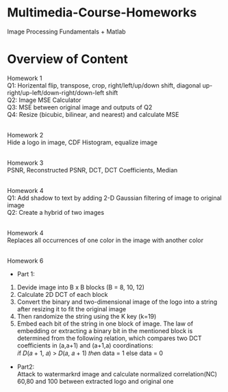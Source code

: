 # Multimedia-Course-Homeworks
Image Processing Fundamentals + Matlab

# Overview of Content
Homework 1 <br>
Q1: Horizental flip, transpose, crop, right/left/up/down shift, diagonal up-right/up-left/down-right/down-left shift <br>
Q2: Image MSE Calculator <br>
Q3: MSE between original image and outputs of Q2 <br>
Q4: Resize (bicubic, bilinear, and nearest) and calculate MSE <br> <br>

Homework 2 <br>
Hide a logo in image, CDF Histogram, equalize image <br><br>

Homework 3 <br>
PSNR, Reconstructed PSNR, DCT, DCT Coefficients, Median <br><br>

Homework 4 <br>
Q1: Add shadow to text by adding 2-D Gaussian filtering of image to original image<br>
Q2: Create a hybrid of two images <br> <br>

Homework 4<br>
Replaces all occurrences of one color in the image with another color <br><br>

Homework 6 <br>
- Part 1:<br>
1. Devide image into B x B blocks (B = 8, 10, 12)<br>
2. Calculate 2D DCT of each block<br>
3. Convert the binary and two-dimensional image of the logo into a string after resizing it to fit the original image<br>
4.  Then randomize the string using the K key (k=19)<br>
5.  Embed each bit of the string in one block of image. The law of embedding or extracting a binary bit in the mentioned block is determined from the following relation, which compares two DCT coefficients in (a,a+1) and (a+1,a) coordinations:<br>
𝑖f 𝐷(𝑎 + 1, 𝑎) > 𝐷(𝑎, 𝑎 + 1) 𝑡ℎ𝑒n data = 1 else data = 0 <br>
- Part2:<br>
Attack to watermarkrd image and calculate normalized correlation(NC) 60,80 and 100 between extracted logo and original one
